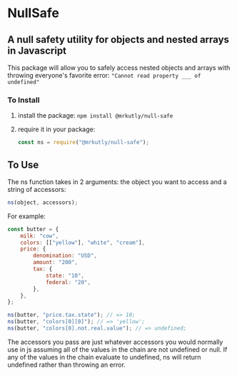 # NullSafe

## A null safety utility for objects and nested arrays in Javascript

This package will allow you to safely access nested objects and arrays with throwing everyone's favorite error:
`"Cannot read property ___ of undefined"`

### To Install

1. install the package:
   `npm install @mrkutly/null-safe`

2. require it in your package:
   ```javascript
   const ns = require("@mrkutly/null-safe");
   ```

## To Use

The ns function takes in 2 arguments: the object you want to access and a string of accessors:

```javascript
ns(object, accessors);
```

For example:

```javascript
const butter = {
	milk: "cow",
	colors: [["yellow"], "white", "cream"],
	price: {
		denomination: "USD",
		amount: "200",
		tax: {
			state: "10",
			federal: "20",
		},
	},
};

ns(butter, "price.tax.state"); // => 10;
ns(butter, "colors[0][0]"); // => 'yellow';
ns(butter, "colors[0].not.real.value"); // => undefined;
```

The accessors you pass are just whatever accessors you would normally use in js assuming all of the values in the chain are not undefined or null.
If any of the values in the chain evaluate to undefined, ns will return undefined rather than throwing an error.
